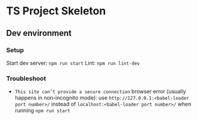 # TS Project Skeleton

## Dev environment

### Setup

Start dev server: `npm run start`
Lint: `npm run lint-dev`

### Troubleshoot

- `This site can’t provide a secure connection` browser error (usually happens in non-incognito mode):
    use `http://127.0.0.1:<babel-loader port number>/` instead of `localhost:<babel-loader port number>/` when running `npm run start`